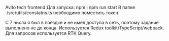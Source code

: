 Avito tech frontend
Для запуска:
npm i 
npm run start
В папке ./src/utils/constatns.ts необходимо поместить токен. 

С 7 числа я был в поездке и не имел доступа в сеть, поэтому задание выполнено не до конца. 
Используется Redux toolkit/TypeScript/webpack. Для запросов используется RTK Query.  
